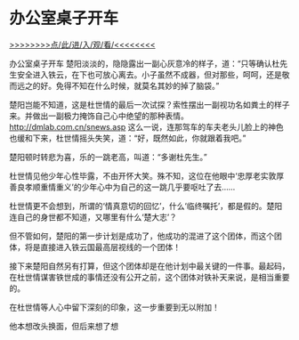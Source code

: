 # 办公室桌子开车

<a href="https://8h9e.vip/">>>>>>>>>点/此/进/入/观/看/<<<<<<<<</a>

办公室桌子开车
楚阳淡淡的，隐隐露出一副心灰意冷的样子，道：“只等确认杜先生安全进入铁云，在下也可放心离去。小子虽然不成器，但对那些，呵呵，还是敬而远之的好。免得不知在什么时候，就莫名其妙的掉了脑袋。”

楚阳岂能不知道，这是杜世情的最后一次试探？索性摆出一副视功名如粪土的样子来。并做出一副极力掩饰自己心中绝望的那种表情。
http://dmlab.com.cn/snews.asp
这么一说，连那驾车的车夫老头儿脸上的神色也缓和下来，杜世情摇头失笑，道：“好，既然如此，你就跟着我吧。”

楚阳顿时转悲为喜，乐的一跳老高，叫道：“多谢杜先生。”

杜世情见他少年心性毕露，不由开怀大笑。殊不知，这位在他眼中‘忠厚老实敦厚善良孝顺重情重义’的少年心中为自己的这一跳几乎要呕吐了去……

杜世情更不会想到，所谓的‘情真意切的回忆’，什么‘临终嘱托’，都是假的。楚阳连自己的身世都不知道，又哪里有什么‘楚大志’？

但不管如何，楚阳的第一步计划是成功了，他成功的混进了这个团体，而这个团体，将是直接进入铁云国最高层视线的一个团体！

接下来楚阳自然另有打算，但这个团体却是在他计划中最关键的一件事。最起码，在杜世情谋害铁世成的事情还没有公开之前，这个团体对铁补天来说，是相当重要的。

在杜世情等人心中留下深刻的印象，这一步重要到无以附加！

他本想改头换面，但后来想了想
